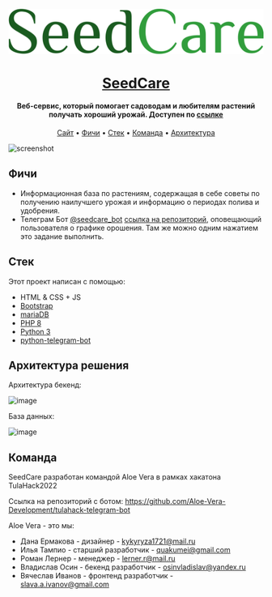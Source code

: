 <h1 align="center">
  <br>
  <a href="https://aloevera.thevladoss.site"><img src="res/seedcare_logo.png" alt="SeedCare" width="600"></a>
  <br>
  <br>
  <a href="https://aloevera.thevladoss.site">SeedCare</a>
  <br>
</h1>

<h4 align="center">Веб-сервис, который помогает садоводам и любителям растений получать хороший урожай. Доступен по <a href="https://aloevera.thevladoss.site">ссылке </a></h4>

<p align="center">
  <a href="https://aloevera.thevladoss.site">Сайт</a> •
  <a href="#фичи">Фичи</a> •
  <a href="#стек">Стек</a> •
  <a href="#команда">Команда</a> •
  <a href="#архитектура решения">Архитектура</a>
</p>

![screenshot](res/demonstration.gif)

## Фичи

- Информационная база по растениям, содержащая в себе советы по получению наилучшего урожая и информацию о периодах полива и удобрения.
- Телеграм Бот [@seedcare_bot](https://t.me/seedcare_bot) [ссылка на репозиторий](https://github.com/Aloe-Vera-Development/tulahack-telegram-bot), оповещающий пользователя о графике орошения. Там же можно одним нажатием это задание выполнить.

## Стек

Этот проект написан с помощью:

- HTML & CSS + JS
- [Bootstrap](https://getbootstrap.com/)
- [mariaDB](https://mariadb.org/)
- [PHP 8](https://www.php.net/manual-lookup.php?pattern=releases%2F8.0%2Fen.php%2C&lang=en&scope=404quickref)
- [Python 3](https://www.python.org/)
- [python-telegram-bot](https://python-telegram-bot.readthedocs.io/en/stable/#)

## Архитектура решения

Архитектура бекенд:

![image](https://user-images.githubusercontent.com/53406289/164958075-1692be7d-3a48-415c-876c-0cf53aadd7f3.png)


База данных:

![image](https://user-images.githubusercontent.com/53406289/164958054-0eca74b8-9d51-4cb1-a449-76e8e8e26cf3.png)


## Команда 

SeedCare разработан командой Aloe Vera в рамках хакатона TulaHack2022

Ссылка на репозиторий с ботом: https://github.com/Aloe-Vera-Development/tulahack-telegram-bot

Aloe Vera - это мы:
- Дана Ермакова - дизайнер - kykyryza1721@mail.ru
- Илья Тампио - старший разработчик - quakumei@gmail.com
- Роман Лернер - менеджер - lerner.r@mail.ru
- Владислав Осин - бекенд разработчик - osinvladislav@yandex.ru
- Вячеслав Иванов - фронтенд разработчик - slava.a.ivanov@gmail.com

